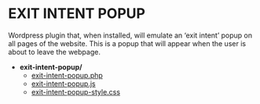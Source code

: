 # EXIT INTENT POPUP

Wordpress plugin that, when installed, will emulate an ‘exit intent’ popup on all pages of the website. This is a popup that will appear when the user is about to leave the webpage.

- **exit-intent-popup/**
  - [exit-intent-popup.php](exit-intent-popup.php)
  - [exit-intent-popup.js](exit-intent-popup.js)
  - [exit-intent-popup-style.css](exit-intent-popup-style.css)
